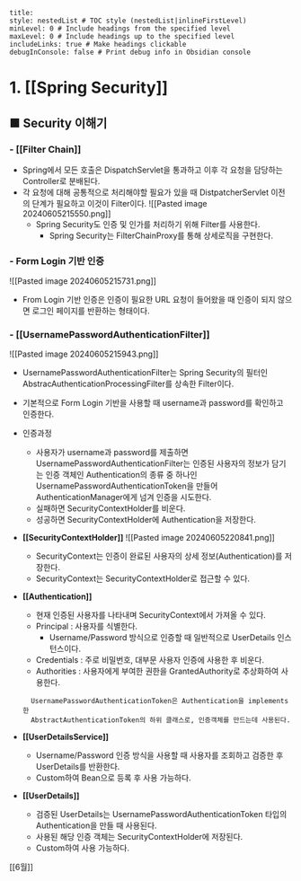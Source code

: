 ```table-of-contents
title: 
style: nestedList # TOC style (nestedList|inlineFirstLevel)
minLevel: 0 # Include headings from the specified level
maxLevel: 0 # Include headings up to the specified level
includeLinks: true # Make headings clickable
debugInConsole: false # Print debug info in Obsidian console
```

# 1. [[Spring Security]]
## ■ Security 이해기

### - [[Filter Chain]]
- Spring에서 모든 호출은 DispatchServlet을 통과하고 이후 각 요청을 담당하는 Controller로 분배된다.
- 각 요청에 대해 공통적으로 처리해야할 필요가 있을 때  DistpatcherServlet 이전의 단계가 필요하고 이것이 Filter이다.
  ![[Pasted image 20240605215550.png]]
	- Spring Security도 인증 및 인가를 처리하기 위해 Filter를 사용한다.
		- Spring Security는 FilterChainProxy를 통해 상세로직을 구현한다.

### - Form Login 기반 인증
![[Pasted image 20240605215731.png]]
- From Login 기반 인증은 인증이 필요한 URL 요청이 들어왔을 때 인증이 되지 않으면 로그인 페이지를 반환하는 형태이다.

### - [[UsernamePasswordAuthenticationFilter]]
![[Pasted image 20240605215943.png]]
- UsernamePasswordAuthenticationFilter는 Spring Security의 필터인 AbstracAuthenticationProcessingFilter를 상속한 Filter이다.
- 기본적으로 Form Login 기반을 사용할 때 username과 password를 확인하고 인증한다.
- 인증과정
	- 사용자가 username과 password를 제출하면 UsernamePasswordAuthenticationFilter는 인증된 사용자의 정보가 담기는 인증 객체인 Authentication의 종류 중 하나인 UsernamePasswordAuthenticationToken을 만들어 AuthenticationManager에게 넘겨 인증을 시도한다.
	- 실패하면 SecurityContextHolder를 비운다.
	- 성공하면 SecurityContextHolder에 Authentication을 저장한다.
	  
- **[[SecurityContextHolder]]**
  ![[Pasted image 20240605220841.png]]
	- SecurityContext는 인증이 완료된 사용자의 상세 정보(Authentication)를 저장한다.
	- SecurityContext는 SecurityContextHolder로 접근할 수 있다.
	  
- **[[Authentication]]**
	- 현재 인증된 사용자를 나타내며 SecurityContext에서 가져올 수 있다.
	- Principal : 사용자를 식별한다.
		- Username/Password 방식으로 인증할 때 일반적으로 UserDetails 인스턴스이다.
	- Credentials : 주로 비밀번호, 대부문 사용자 인증에 사용한 후 비운다.
	- Authorities : 사용자에게 부여한 권한을 GrantedAuthority로 추상화하여 사용한다.
  ``` 
	UsernamePasswordAuthenticationToken은 Authentication을 implements한 
	AbstractAuthenticationToken의 하위 클래스로, 인증객체를 만드는데 사용된다.
	```
	
- **[[UserDetailsService]]**
	- Username/Password 인증 방식을 사용할 때 사용자를 조회하고 검증한 후 UserDetails를 반환한다.
	- Custom하여 Bean으로 등록 후 사용 가능하다.
	  
- **[[UserDetails]]**
	- 검증된 UserDetails는 UsernamePasswordAuthenticationToken 타입의 Authentication을 만들 때 사용된다.
	- 사용된 해당 인증 객체는 SecurityContextHolder에 저장된다.
	- Custom하여 사용 가능하다.


[[6월]]
